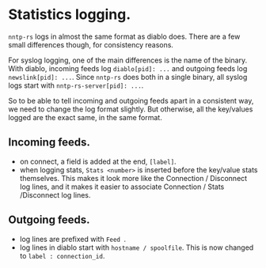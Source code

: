 # Statistics logging.

`nntp-rs` logs in almost the same format as diablo does. There are a few small
differences though, for consistency reasons.

For syslog logging, one of the main differences is the name of the binary.
With diablo, incoming feeds log `diablo[pid]: ...` and outgoing feeds log
`newslink[pid]: ...`. Since `nntp-rs` does both in a single binary, all
syslog logs start with `nntp-rs-server[pid]: ...`.

So to be able to tell incoming and outgoing feeds apart in a consistent way,
we need to change the log format slightly. But otherwise, all the key/values logged
are the exact same, in the same format.

## Incoming feeds.

- on connect, a field is added at the end, `[label]`.
- when logging stats, `Stats <number>` is inserted before the key/value stats
  themselves. This makes it look more like the Connection / Disconnect log lines,
  and it makes it easier to associate Connection / Stats /Disconnect log lines.

## Outgoing feeds.

- log lines are prefixed with `Feed `.
- log lines in diablo start with `hostname / spoolfile`. This is now changed
  to `label : connection_id`.

